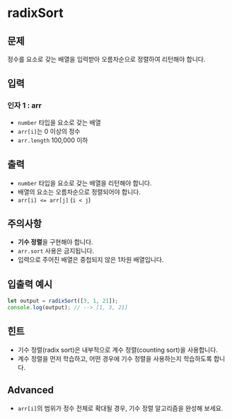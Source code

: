 # **radixSort**

## **문제**

정수를 요소로 갖는 배열을 입력받아 오름차순으로 정렬하여 리턴해야 합니다.

## **입력**

### **인자 1 : arr**

- `number` 타입을 요소로 갖는 배열
- `arr[i]`는 0 이상의 정수
- `arr.length` 100,000 이하

## **출력**

- `number` 타입을 요소로 갖는 배열을 리턴해야 합니다.
- 배열의 요소는 오름차순으로 정렬되어야 합니다.
- `arr[i] <= arr[j]` (`i < j`)

## **주의사항**

- **기수 정렬**을 구현해야 합니다.
- `arr.sort` 사용은 금지됩니다.
- 입력으로 주어진 배열은 중첩되지 않은 1차원 배열입니다.

## **입출력 예시**

```jsx
let output = radixSort([3, 1, 21]);
console.log(output); // --> [1, 3, 21]
```

## **힌트**

- 기수 정렬(radix sort)은 내부적으로 계수 정렬(counting sort)을 사용합니다.
- 계수 정렬을 먼저 학습하고, 어떤 경우에 기수 정렬을 사용하는지 학습하도록 합니다.

## **Advanced**

- `arr[i]`의 범위가 정수 전체로 확대될 경우, 기수 정렬 알고리즘을 완성해 보세요.